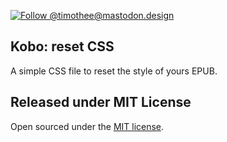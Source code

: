 [![Follow @timothee@mastodon.design](https://img.shields.io/badge/Follow%20%40tim-%235b5bf8?style=flat&logo=mastodon&logoColor=white&link=https%3A%2F%2Fmastodon.design%2F%40timothee)](https://mastodon.design/@timothee)

## Kobo: reset CSS

A simple CSS file to reset the style of yours EPUB.

## Released under MIT License

Open sourced under the [MIT license](LICENSE.md).
